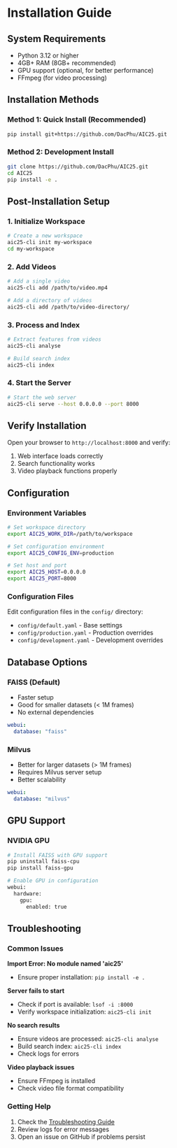 # Installation Guide

## System Requirements

- Python 3.12 or higher
- 4GB+ RAM (8GB+ recommended)
- GPU support (optional, for better performance)
- FFmpeg (for video processing)

## Installation Methods

### Method 1: Quick Install (Recommended)

```bash
pip install git+https://github.com/DacPhu/AIC25.git
```

### Method 2: Development Install

```bash
git clone https://github.com/DacPhu/AIC25.git
cd AIC25
pip install -e .
```

## Post-Installation Setup

### 1. Initialize Workspace

```bash
# Create a new workspace
aic25-cli init my-workspace
cd my-workspace
```

### 2. Add Videos

```bash
# Add a single video
aic25-cli add /path/to/video.mp4

# Add a directory of videos
aic25-cli add /path/to/video-directory/
```

### 3. Process and Index

```bash
# Extract features from videos
aic25-cli analyse

# Build search index
aic25-cli index
```

### 4. Start the Server

```bash
# Start the web server
aic25-cli serve --host 0.0.0.0 --port 8000
```

## Verify Installation

Open your browser to `http://localhost:8000` and verify:

1. Web interface loads correctly
2. Search functionality works
3. Video playback functions properly

## Configuration

### Environment Variables

```bash
# Set workspace directory
export AIC25_WORK_DIR=/path/to/workspace

# Set configuration environment
export AIC25_CONFIG_ENV=production

# Set host and port
export AIC25_HOST=0.0.0.0
export AIC25_PORT=8000
```

### Configuration Files

Edit configuration files in the `config/` directory:

- `config/default.yaml` - Base settings
- `config/production.yaml` - Production overrides
- `config/development.yaml` - Development overrides

## Database Options

### FAISS (Default)
- Faster setup
- Good for smaller datasets (< 1M frames)
- No external dependencies

```yaml
webui:
  database: "faiss"
```

### Milvus
- Better for larger datasets (> 1M frames)
- Requires Milvus server setup
- Better scalability

```yaml
webui:
  database: "milvus"
```

## GPU Support

### NVIDIA GPU
```bash
# Install FAISS with GPU support
pip uninstall faiss-cpu
pip install faiss-gpu

# Enable GPU in configuration
webui:
  hardware:
    gpu:
      enabled: true
```

## Troubleshooting

### Common Issues

**Import Error: No module named 'aic25'**
- Ensure proper installation: `pip install -e .`

**Server fails to start**
- Check if port is available: `lsof -i :8000`
- Verify workspace initialization: `aic25-cli init`

**No search results**
- Ensure videos are processed: `aic25-cli analyse`
- Build search index: `aic25-cli index`
- Check logs for errors

**Video playback issues**
- Ensure FFmpeg is installed
- Check video file format compatibility

### Getting Help

1. Check the [Troubleshooting Guide](troubleshooting.md)
2. Review logs for error messages
3. Open an issue on GitHub if problems persist